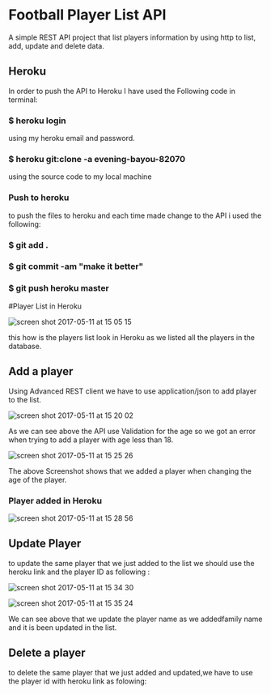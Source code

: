 # Football Player List API
A simple REST API project that list players information by using http to list, add,
update and delete data.

## Heroku
In order to push the API to Heroku I have used the Following code in terminal:

### $ heroku login 
using my heroku email and password.
### $ heroku git:clone -a evening-bayou-82070
using the source code to my local machine
### Push to heroku
to push the files to heroku and each time made change to the API i used the following:
### $ git add .
### $ git commit -am "make it better"
### $ git push heroku master

#Player List in Heroku

![screen shot 2017-05-11 at 15 05 15](https://cloud.githubusercontent.com/assets/17804084/25953541/a341b91e-365b-11e7-8ec0-24f5d6df480d.png)

this how is the players list look in Heroku as we listed all the players in the database.

## Add a player

Using Advanced REST client
we have to use application/json to add player to the list. 

![screen shot 2017-05-11 at 15 20 02](https://cloud.githubusercontent.com/assets/17804084/25954251/925ce144-365d-11e7-8ce2-0d53797cdeda.png)

As we can see above the API use Validation for the age so we got an error when trying to add a player with age less than 18.

![screen shot 2017-05-11 at 15 25 26](https://cloud.githubusercontent.com/assets/17804084/25954413/23314bf6-365e-11e7-80a1-0f808eef60f3.png)

The above Screenshot shows that we added a player when changing the age of the player.

### Player added in Heroku
![screen shot 2017-05-11 at 15 28 56](https://cloud.githubusercontent.com/assets/17804084/25954612/c7390ebe-365e-11e7-9aec-3b4d7b955369.png)


## Update Player
to update the same player that we just added to the list we should use the heroku link and the player ID 
as following :

![screen shot 2017-05-11 at 15 34 30](https://cloud.githubusercontent.com/assets/17804084/25954900/9094ebd4-365f-11e7-9ed7-1a9d5ddc5ea3.png)

![screen shot 2017-05-11 at 15 35 24](https://cloud.githubusercontent.com/assets/17804084/25954944/b1213c0e-365f-11e7-8798-ff59db70417d.png)

We can see above that we update the player name as we addedfamily name and it is been updated in the list.

## Delete a player
to delete the same player that we just added and updated,we have to use the player id with heroku link as folowing:


